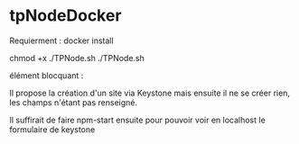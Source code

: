 # tpNodeDocker

Requierment : 
docker install


chmod +x ./TPNode.sh
./TPNode.sh


élément blocquant :

Il propose la création d'un site via Keystone mais ensuite il ne se créer rien, les champs n'étant pas renseigné.

Il suffirait de faire npm-start ensuite pour pouvoir voir en localhost le formulaire de keystone
